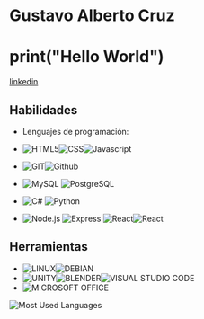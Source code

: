 # Gustavo Alberto Cruz

# print("Hello World")

[linkedin](https://linkedin.com/in/gustavo-cruz-932145279)

## Habilidades
- Lenguajes de programación:


  
- ![HTML5](https://img.shields.io/badge/HTML5-E34F26?style=for-the-badge&logo=html5&logoColor=white)![CSS](https://img.shields.io/badge/CSS3-1572B6?style=for-the-badge&logo=css3&logoColor=white)![Javascript](https://img.shields.io/badge/JavaScript-323330?style=for-the-badge&logo=javascript&logoColor=F7DF1E)<br>

- ![GIT](https://img.shields.io/badge/GIT-E44C30?style=for-the-badge&logo=git&logoColor=white)![Github](https://img.shields.io/badge/GitHub-100000?style=for-the-badge&logo=github&logoColor=white)<br>


- ![MySQL](https://img.shields.io/badge/MySQL-00000F?style=for-the-badge&logo=mysql&logoColor=white) ![PostgreSQL](https://img.shields.io/badge/PostgreSQL-316192?style=for-the-badge&logo=postgresql&logoColor=white)
- ![C#](https://img.shields.io/badge/C%23-239120?style=for-the-badge&logo=c-sharp&logoColor=white) ![Python](https://img.shields.io/badge/Python-3776AB?style=for-the-badge&logo=python&logoColor=white)
- ![Node.js](https://img.shields.io/badge/Node.js-43853D?style=for-the-badge&logo=node.js&logoColor=white) ![Express](https://img.shields.io/badge/Express.js-404D59?style=for-the-badge) ![React](https://img.shields.io/badge/React-20232A?style=for-the-badge&logo=react&logoColor=61DAFB)![React](	https://img.shields.io/badge/Redux-593D88?style=for-the-badge&logo=redux&logoColor=white)

## Herramientas
- ![LINUX](https://img.shields.io/badge/Linux-FCC624?style=for-the-badge&logo=linux&logoColor=black)![DEBIAN](https://img.shields.io/badge/Debian-A81D33?style=for-the-badge&logo=debian&logoColor=white)
- ![UNITY](https://img.shields.io/badge/Unity-100000?style=for-the-badge&logo=unity&logoColor=white)![BLENDER](https://img.shields.io/badge/blender-%23F5792A.svg?style=for-the-badge&logo=blender&logoColor=white)![VISUAL STUDIO CODE](https://img.shields.io/badge/Visual_Studio_Code-0078D4?style=for-the-badge&logo=visual%20studio%20code&logoColor=white)
- ![MICROSOFT OFFICE](https://img.shields.io/badge/Microsoft_Office-D83B01?style=for-the-badge&logo=microsoft-office&logoColor=white)

![Most Used Languages](https://github-readme-stats.vercel.app/api/top-langs/?username=xdlolpepe&theme=blue-green)
